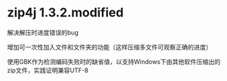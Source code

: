 zip4j 1.3.2.modified
================

解决解压时进度错误的bug

增加可一次性加入文件和文件夹的功能（这样压缩多文件可观察正确的进度）

使用GBK作为检测编码失败时的缺省值，以支持Windows下由其他软件压缩出的zip文件，实践证明兼容UTF-8
